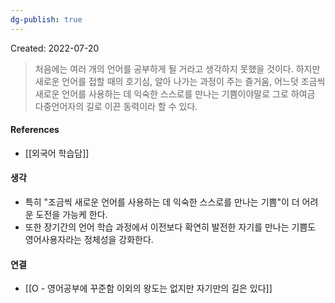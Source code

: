 ```yaml
---
dg-publish: true
---
```

Created: 2022-07-20

>처음에는 여러 개의 언어를 공부하게 될 거라고 생각하지 못했을 것이다. 하지만 새로운 언어를 접할 때의 호기심, 알아 나가는 과정이 주는 즐거움, 어느덧 조금씩 새로운 언어를 사용하는 데 익숙한 스스로를 만나는 기쁨이야말로 그로 하여금 다중언어자의 길로 이끈 동력이라 할 수 있다.

#### References
- [[외국어 학습담]]

#### 생각
- 특히 "조금씩 새로운 언어를 사용하는 데 익숙한 스스로를 만나는 기쁨"이 더 어려운 도전을 가능케 한다.  
- 또한 장기간의 언어 학습 과정에서 이전보다 확연히 발전한 자기를 만나는 기쁨도 영어사용자라는 정체성을 강화한다.

#### 연결
- [[O - 영어공부에 꾸준함 이외의 왕도는 없지만 자기만의 길은 있다]]